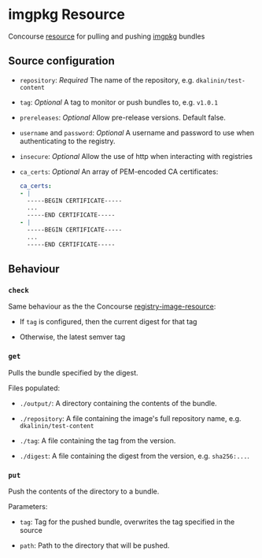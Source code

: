 # imgpkg Resource

Concourse [resource][concourse-resource] for pulling and pushing
[imgpkg][imgpkg] bundles

## Source configuration

- `repository`: *Required* The name of the repository, e.g.
  `dkalinin/test-content`

- `tag`: *Optional* A tag to monitor or push bundles to, e.g. `v1.0.1`

- `prereleases`: *Optional* Allow pre-release versions. Default false.

- `username` and `password`: *Optional* A username and password to use when
  authenticating to the registry.

- `insecure`: *Optional* Allow the use of http when interacting with registries

- `ca_certs`: *Optional* An array of PEM-encoded CA certificates:

  ```yaml
  ca_certs:
  - |
    -----BEGIN CERTIFICATE-----
    ...
    -----END CERTIFICATE-----
  - |
    -----BEGIN CERTIFICATE-----
    ...
    -----END CERTIFICATE-----
  ```


## Behaviour

### `check`

Same behaviour as the the Concourse [registry-image-resource][registry-image-resource]:

- If `tag` is configured, then the current digest for that tag

- Otherwise, the latest semver tag

### `get`

Pulls the bundle specified by the digest.

Files populated:

- `./output/`: A directory containing the contents of the bundle.

- `./repository`: A file containing the image's full repository name, e.g.
  `dkalinin/test-content`

- `./tag`: A file containing the tag from the version.

- `./digest`: A file containing the digest from the version, e.g. `sha256:...`.


### `put`

Push the contents of the directory to a bundle.

Parameters:

- `tag`: Tag for the pushed bundle, overwrites the tag specified in the source

- `path`: Path to the directory that will be pushed.

[concourse-resource]: https://concourse-ci.org/resource-types.html
[imgpkg]: https://carvel.dev/imgpkg/
[registry-image-resource]: https://github.com/concourse/registry-image-resource#check-with-tag-discover-new-digests-for-the-tag
